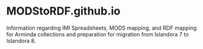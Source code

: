 # MODStoRDF.github.io
 Information regarding IMI Spreadsheets, MODS mapping, and RDF mapping for Arminda collections and preparation for migration from Islandora 7 to Islandora 8. 
